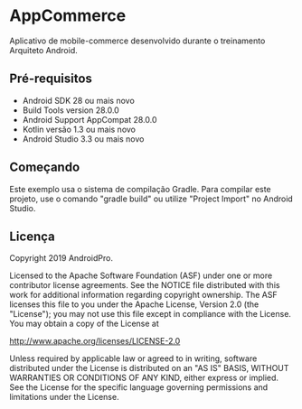 # AppCommerce
Aplicativo de mobile-commerce desenvolvido durante o treinamento Arquiteto Android.

Pré-requisitos
--------------
- Android SDK 28 ou mais novo
- Build Tools version 28.0.0
- Android Support AppCompat 28.0.0
- Kotlin versão 1.3 ou mais novo
- Android Studio 3.3 ou mais novo


Começando
---------------
Este exemplo usa o sistema de compilação Gradle. Para compilar este projeto, use o comando "gradle build" ou utilize "Project Import" no Android Studio.


Licença
-------
Copyright 2019 AndroidPro.

Licensed to the Apache Software Foundation (ASF) under one or more contributor
license agreements.  See the NOTICE file distributed with this work for
additional information regarding copyright ownership.  The ASF licenses this
file to you under the Apache License, Version 2.0 (the "License"); you may not
use this file except in compliance with the License.  You may obtain a copy of
the License at

http://www.apache.org/licenses/LICENSE-2.0

Unless required by applicable law or agreed to in writing, software
distributed under the License is distributed on an "AS IS" BASIS, WITHOUT
WARRANTIES OR CONDITIONS OF ANY KIND, either express or implied.  See the
License for the specific language governing permissions and limitations under
the License.



